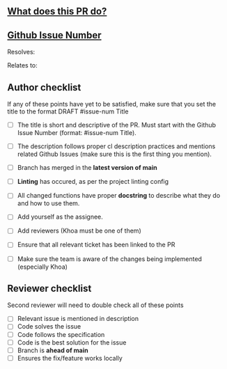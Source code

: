 ## [What does this PR do?](https://google.github.io/eng-practices/review/developer/cl-descriptions)

<!--
Here, include a brief description of the PR. What is being changed, why was it changed in the first place, and how is it the best change that could have been made here.
If there are any shortcomings at all, make sure that is also included here.
 -->

## [Github Issue Number](https://docs.github.com/en/issues/tracking-your-work-with-issues/about-issues)
<!-- 
Make sure you tag the ticket on the same line as resolves so it gets automatically added
-->
Resolves:
<!--
  What issue does it resolve?
  -->

Relates to:
<!--
  If any, include the issue that this may relate to (child issue or part of the solution)
  -->


## Author checklist
If any of these points have yet to be satisfied, make sure that you set the title to the format DRAFT #issue-num Title

- [ ] The title is short and descriptive of the PR. Must start with the Github Issue Number (format: #issue-num Title).
- [ ] The description follows proper cl description practices and mentions related Github Issues (make sure this is the first thing you mention).
- [ ] Branch has merged in the **latest version of main**
- [ ] **Linting** has occured, as per the project linting config 
- [ ] All changed functions have proper **docstring** to describe what they do and how to use them.
- [ ] Add yourself as the assignee.
- [ ] Add reviewers (Khoa must be one of them)
- [ ] Ensure that all relevant ticket has been linked to the PR
- [ ] Make sure the team is aware of the changes being implemented (especially Khoa)
 
 
## Reviewer checklist
Second reviewer will need to double check all of these points

- [ ] Relevant issue is mentioned in description 
- [ ] Code solves the issue
- [ ] Code follows the specification
- [ ] Code is the best solution for the issue
- [ ] Branch is **ahead of main**
- [ ] Ensures the fix/feature works locally  
